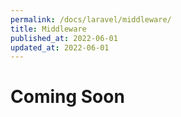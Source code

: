 ```yaml
---
permalink: /docs/laravel/middleware/
title: Middleware
published_at: 2022-06-01
updated_at: 2022-06-01
---
```


<h1 class="text-center">Coming Soon</h1>
